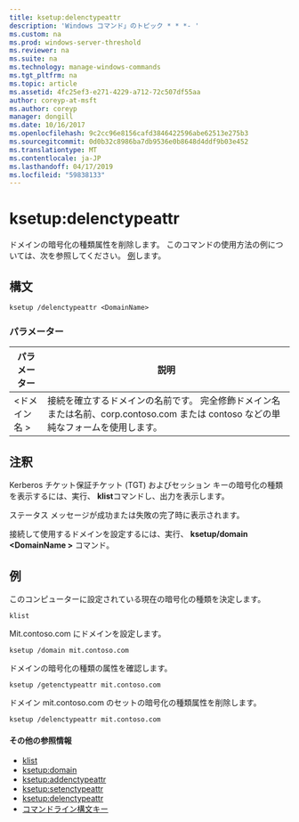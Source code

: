```yaml
---
title: ksetup:delenctypeattr
description: 'Windows コマンド」のトピック * * *- '
ms.custom: na
ms.prod: windows-server-threshold
ms.reviewer: na
ms.suite: na
ms.technology: manage-windows-commands
ms.tgt_pltfrm: na
ms.topic: article
ms.assetid: 4fc25ef3-e271-4229-a712-72c507df55aa
author: coreyp-at-msft
ms.author: coreyp
manager: dongill
ms.date: 10/16/2017
ms.openlocfilehash: 9c2cc96e8156cafd3846422596abe62513e275b3
ms.sourcegitcommit: 0d0b32c8986ba7db9536e0b8648d4ddf9b03e452
ms.translationtype: MT
ms.contentlocale: ja-JP
ms.lasthandoff: 04/17/2019
ms.locfileid: "59838133"
---
```

# <a name="ksetupdelenctypeattr"></a>ksetup:delenctypeattr



ドメインの暗号化の種類属性を削除します。 このコマンドの使用方法の例については、次を参照してください。 [例](#BKMK_Examples)します。

## <a name="syntax"></a>構文

```
ksetup /delenctypeattr <DomainName> 
```

### <a name="parameters"></a>パラメーター

|パラメーター|説明|
|---------|-----------|
|\<ドメイン名 >|接続を確立するドメインの名前です。 完全修飾ドメイン名または名前、corp.contoso.com または contoso などの単純なフォームを使用します。|

## <a name="remarks"></a>注釈

Kerberos チケット保証チケット (TGT) およびセッション キーの暗号化の種類を表示するには、実行、 **klist**コマンドし、出力を表示します。

ステータス メッセージが成功または失敗の完了時に表示されます。

接続して使用するドメインを設定するには、実行、 **ksetup/domain \<DomainName >** コマンド。

## <a name="BKMK_Examples"></a>例

このコンピューターに設定されている現在の暗号化の種類を決定します。
```
klist
```
Mit.contoso.com にドメインを設定します。
```
ksetup /domain mit.contoso.com
```
ドメインの暗号化の種類の属性を確認します。
```
ksetup /getenctypeattr mit.contoso.com
```
ドメイン mit.contoso.com のセットの暗号化の種類属性を削除します。
```
ksetup /delenctypeattr mit.contoso.com
```

#### <a name="additional-references"></a>その他の参照情報

-   [klist](klist.md)
-   [ksetup:domain](ksetup-domain.md)
-   [ksetup:addenctypeattr](ksetup-addenctypeattr.md)
-   [ksetup:setenctypeattr](ksetup-setenctypeattr.md)
-   [ksetup:delenctypeattr](ksetup-delenctypeattr.md)
-   [コマンドライン構文キー](command-line-syntax-key.md)